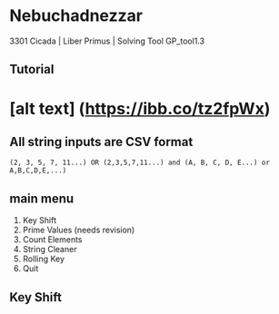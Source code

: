 # Nebuchadnezzar
3301 Cicada | Liber Primus | Solving Tool GP_tool1.3

## Tutorial

# [alt text] (https://ibb.co/tz2fpWx)
## All string inputs are CSV format 
```(2, 3, 5, 7, 11...) OR (2,3,5,7,11...) and (A, B, C, D, E...) or A,B,C,D,E,...)```
## main menu
  1. Key Shift
  2. Prime Values (needs revision)
  3. Count Elements
  4. String Cleaner
  5. Rolling Key
  6. Quit

## Key Shift
